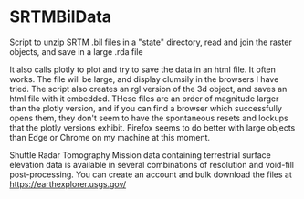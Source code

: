 # SRTMBilData
Script to unzip SRTM .bil files in a "state" directory, read and join the raster objects, and save in a large .rda file

It also calls plotly to plot and try to save the data in an html file.  It often works. The file will be large, and display clumsily in the browsers I have tried.  The script also creates an rgl version of the 3d object, and saves an html file with it embedded.  THese files are an order of magnitude larger than the plotly version, and if you can find a browser which successfully opens them, they don't seem to have the spontaneous resets and lockups that the plotly versions exhibit.  Firefox seems to do better with large objects than Edge or Chrome on my machine at this moment.

Shuttle Radar Tomography Mission data containing terrestrial surface elevation data is available in several combinations of resolution and void-fill post-processing.  You can create an account and bulk download the files at https://earthexplorer.usgs.gov/

